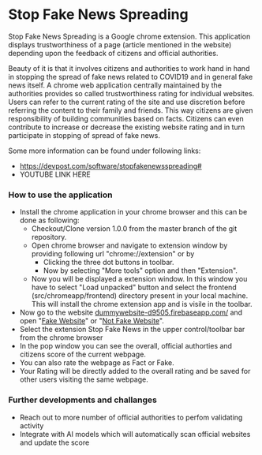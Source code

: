 
# Stop Fake News Spreading

  

Stop Fake News Spreading is a Google chrome extension. This application displays trustworthiness of a page (article mentioned in the website) depending upon the feedback of citizens and official authorities.

Beauty of it is that it involves citizens and authorities to work hand in hand in stopping the spread of fake news related to COVID19 and in general fake news itself. A chrome web application centrally maintained by the authorities provides so called trustworthiness rating for individual websites. Users can refer to the current rating of the site and use discretion before referring the content to their family and friends. This way citizens are given responsibility of building communities based on facts. Citizens can even contribute to increase or decrease the existing website rating and in turn participate in stopping of spread of fake news.

Some more information can be found under following links:
- https://devpost.com/software/stopfakenewsspreading#
- YOUTUBE LINK HERE
  

### How to use the application
- Install the chrome application in your chrome browser and this can be done as following:
  - Checkout/Clone version 1.0.0 from the master branch of the git repository.
  - Open chrome browser and navigate to extension window by providing following url "chrome://extension" or by
    - Clicking the three dot buttons in toolbar.
    - Now by selecting "More tools" option and then "Extension".
  - Now you will be displayed a extension window. In this window you have to select "Load unpacked" button and select the frontend (src/chromeapp/frontend) directory present in your local machine. This will install the chrome extension app and is visile in the toolbar.
- Now go to the website [dummywebsite-d9505.firebaseapp.com/](https://dummywebsite-d9505.firebaseapp.com/) and open "[Fake Website](https://dummywebsite-d9505.firebaseapp.com/first.html)" or "[Not Fake Website](https://dummywebsite-d9505.firebaseapp.com/second.html)".
- Select the extension Stop Fake News in the upper control/toolbar bar from the chrome browser
- In the pop window you can see the overall, official authorties and citizens score of the current webpage.
- You can also rate the webpage as Fact or Fake. 
- Your Rating will be directly added to the overall rating and be saved for other users visiting the same webpage.

### Further developments and challanges
- Reach out to more number of official authorities to perfom validating activity
- Integrate with AI models which will automatically scan official websites and update the score
